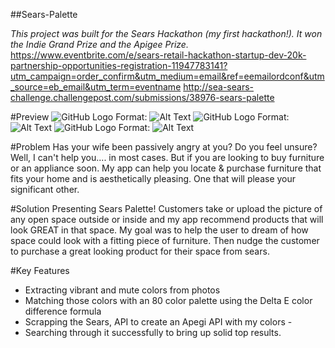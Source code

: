 ##Sears-Palette

*This project was built for the Sears Hackathon (my first hackathon!). It won the Indie Grand Prize and the Apigee Prize.*
https://www.eventbrite.com/e/sears-retail-hackathon-startup-dev-20k-partnership-opportunities-registration-11947783141?utm_campaign=order_confirm&utm_medium=email&ref=eemailordconf&utm_source=eb_email&utm_term=eventname
http://sea-sears-challenge.challengepost.com/submissions/38976-sears-palette

#Preview
![GitHub Logo](/images/logo.png)
Format: ![Alt Text](url)
![GitHub Logo](/images/logo.png)
Format: ![Alt Text](url)
![GitHub Logo](/images/logo.png)
Format: ![Alt Text](url)

#Problem
Has your wife been passively angry at you? Do you feel unsure? Well, I can't help you.... in most cases. But if you are looking to buy furniture or an appliance soon. My app can help you locate & purchase furniture that fits your home and is aesthetically pleasing. One that will please your significant other.

#Solution
Presenting Sears Palette! Customers take or upload the picture of any open space outside or inside and my app recommend products that will look GREAT in that space. My goal was to help the user to dream of how space could look with a fitting piece of furniture. Then nudge the customer to purchase a great looking product for their space from sears.

#Key Features
* Extracting vibrant and mute colors from photos
* Matching those colors with an 80 color palette using the Delta E color difference formula
* Scrapping the Sears, API to create an Apegi API with my colors -
* Searching through it successfully to bring up solid top results.
